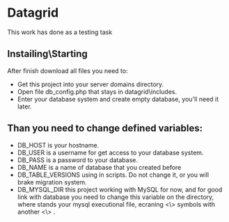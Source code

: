 # Datagrid

This work has done as a testing task

## Instailing\Starting

After finish download all files you need to:

- Get this project into your server domains directory.
- Open file db_config.php that stays in datagrid\includes.
- Enter your database system and create empty database, you'll need it later.

## Than you need to change defined variables:

- DB_HOST is your hostname.
- DB_USER is a username for get access to your database system.
- DB_PASS is a password to your database.
- DB_NAME is a name of database that you created before
- DB_TABLE_VERSIONS using in scripts. Do not change it, or you will brake migration system.
- DB_MYSQL_DIR this project working with MySQL for now, and for good link with database you need to change this variable on the directory, where stands your mysql executional file, ecraning <\\> symbols with another <\\> .
